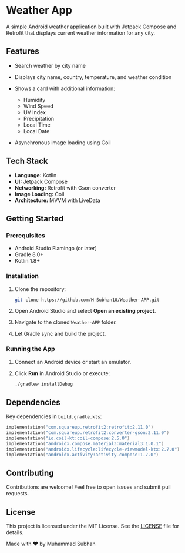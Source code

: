# Weather App

A simple Android weather application built with Jetpack Compose and Retrofit that displays current weather information for any city.

## Features

* Search weather by city name
* Displays city name, country, temperature, and weather condition
* Shows a card with additional information:

  * Humidity
  * Wind Speed
  * UV Index
  * Precipitation
  * Local Time
  * Local Date
* Asynchronous image loading using Coil


## Tech Stack

* **Language:** Kotlin
* **UI:** Jetpack Compose
* **Networking:** Retrofit with Gson converter
* **Image Loading:** Coil
* **Architecture:** MVVM with LiveData

## Getting Started

### Prerequisites

* Android Studio Flamingo (or later)
* Gradle 8.0+
* Kotlin 1.8+

### Installation

1. Clone the repository:

   ```bash
   git clone https://github.com/M-Subhan10/Weather-APP.git
   ```
2. Open Android Studio and select **Open an existing project**.
3. Navigate to the cloned `Weather-APP` folder.
4. Let Gradle sync and build the project.

### Running the App

1. Connect an Android device or start an emulator.
2. Click **Run** in Android Studio or execute:

   ```bash
   ./gradlew installDebug
   ```

## Dependencies

Key dependencies in `build.gradle.kts`:

```kotlin
implementation("com.squareup.retrofit2:retrofit:2.11.0")
implementation("com.squareup.retrofit2:converter-gson:2.11.0")
implementation("io.coil-kt:coil-compose:2.5.0")
implementation("androidx.compose.material3:material3:1.0.1")
implementation("androidx.lifecycle:lifecycle-viewmodel-ktx:2.7.0")
implementation("androidx.activity:activity-compose:1.7.0")
```

## Contributing

Contributions are welcome! Feel free to open issues and submit pull requests.

## License

This project is licensed under the MIT License. See the [LICENSE](LICENSE) file for details.


Made with ❤️ by Muhammad Subhan
